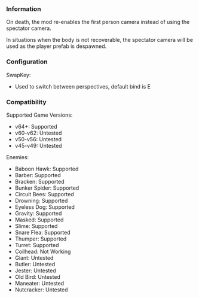 ### Information
On death, the mod re-enables the first person camera instead of using the spectator camera.

In situations when the body is not recoverable, the spectator camera will be used as the player prefab is despawned.

### Configuration
SwapKey:
- Used to switch between perspectives, default bind is E

### Compatibility

Supported Game Versions:
 - v64+: Supported
 - v60-v62: Untested
 - v50-v56: Untested
 - v45-v49: Untested

Enemies:
- Baboon Hawk: Supported
- Barber: Supported
- Bracken: Supported
- Bunker Spider: Supported
- Circuit Bees: Supported
- Drowning: Supported
- Eyeless Dog: Supported
- Gravity: Supported
- Masked: Supported
- Slime: Supported
- Snare Flea: Supported
- Thumper: Supported
- Turret: Supported
- Coilhead: Not Working
- Giant: Untested
- Butler: Untested
- Jester: Untested
- Old Bird: Untested
- Maneater: Untested
- Nutcracker: Untested

